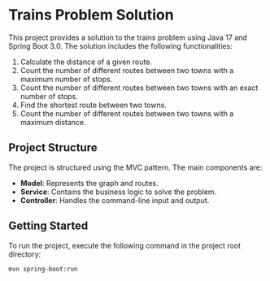# Trains Problem Solution

This project provides a solution to the trains problem using Java 17 and Spring Boot 3.0. The solution includes the following functionalities:
1. Calculate the distance of a given route.
2. Count the number of different routes between two towns with a maximum number of stops.
3. Count the number of different routes between two towns with an exact number of stops.
4. Find the shortest route between two towns.
5. Count the number of different routes between two towns with a maximum distance.

## Project Structure

The project is structured using the MVC pattern. The main components are:
- **Model**: Represents the graph and routes.
- **Service**: Contains the business logic to solve the problem.
- **Controller**: Handles the command-line input and output.

## Getting Started

To run the project, execute the following command in the project root directory:
```sh
mvn spring-boot:run
